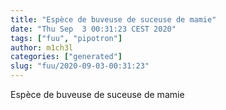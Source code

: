 ```yaml
---
title: "Espèce de buveuse de suceuse de mamie"
date: "Thu Sep  3 00:31:23 CEST 2020"
tags: ["fuu", "pipotron"]
author: m1ch3l
categories: ["generated"]
slug: "fuu/2020-09-03-00:31:23"
---
```


Espèce de buveuse de suceuse de mamie
